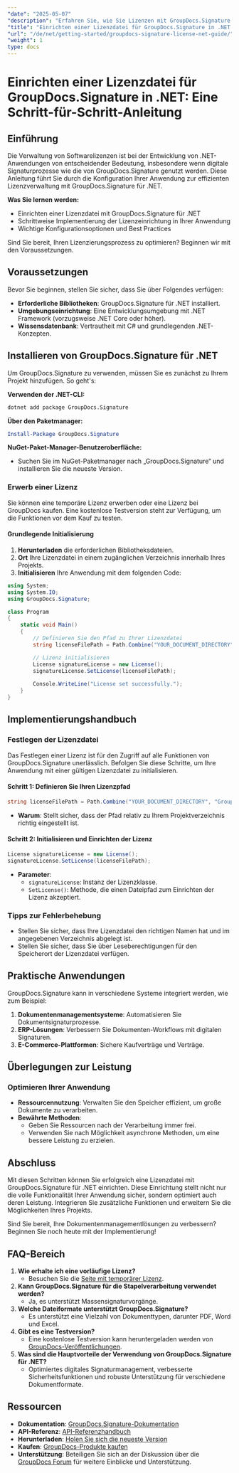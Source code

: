 ```yaml
---
"date": "2025-05-07"
"description": "Erfahren Sie, wie Sie Lizenzen mit GroupDocs.Signature für .NET einrichten und verwalten. Dieser umfassende Leitfaden deckt alles von der Installation bis zur Lizenzkonfiguration ab."
"title": "Einrichten einer Lizenzdatei für GroupDocs.Signature in .NET – Eine Schritt-für-Schritt-Anleitung"
"url": "/de/net/getting-started/groupdocs-signature-license-net-guide/"
"weight": 1
type: docs
---
```

# Einrichten einer Lizenzdatei für GroupDocs.Signature in .NET: Eine Schritt-für-Schritt-Anleitung

## Einführung
Die Verwaltung von Softwarelizenzen ist bei der Entwicklung von .NET-Anwendungen von entscheidender Bedeutung, insbesondere wenn digitale Signaturprozesse wie die von GroupDocs.Signature genutzt werden. Diese Anleitung führt Sie durch die Konfiguration Ihrer Anwendung zur effizienten Lizenzverwaltung mit GroupDocs.Signature für .NET.

**Was Sie lernen werden:**
- Einrichten einer Lizenzdatei mit GroupDocs.Signature für .NET
- Schrittweise Implementierung der Lizenzeinrichtung in Ihrer Anwendung
- Wichtige Konfigurationsoptionen und Best Practices

Sind Sie bereit, Ihren Lizenzierungsprozess zu optimieren? Beginnen wir mit den Voraussetzungen.

## Voraussetzungen
Bevor Sie beginnen, stellen Sie sicher, dass Sie über Folgendes verfügen:
- **Erforderliche Bibliotheken**: GroupDocs.Signature für .NET installiert.
- **Umgebungseinrichtung**: Eine Entwicklungsumgebung mit .NET Framework (vorzugsweise .NET Core oder höher).
- **Wissensdatenbank**: Vertrautheit mit C# und grundlegenden .NET-Konzepten.

## Installieren von GroupDocs.Signature für .NET
Um GroupDocs.Signature zu verwenden, müssen Sie es zunächst zu Ihrem Projekt hinzufügen. So geht's:

**Verwenden der .NET-CLI:**
```bash
dotnet add package GroupDocs.Signature
```

**Über den Paketmanager:**
```powershell
Install-Package GroupDocs.Signature
```

**NuGet-Paket-Manager-Benutzeroberfläche:**
- Suchen Sie im NuGet-Paketmanager nach „GroupDocs.Signature“ und installieren Sie die neueste Version.

### Erwerb einer Lizenz
Sie können eine temporäre Lizenz erwerben oder eine Lizenz bei GroupDocs kaufen. Eine kostenlose Testversion steht zur Verfügung, um die Funktionen vor dem Kauf zu testen.

#### Grundlegende Initialisierung
1. **Herunterladen** die erforderlichen Bibliotheksdateien.
2. **Ort** Ihre Lizenzdatei in einem zugänglichen Verzeichnis innerhalb Ihres Projekts.
3. **Initialisieren** Ihre Anwendung mit dem folgenden Code:

```csharp
using System;
using System.IO;
using GroupDocs.Signature;

class Program
{
    static void Main()
    {
        // Definieren Sie den Pfad zu Ihrer Lizenzdatei
        string licenseFilePath = Path.Combine("YOUR_DOCUMENT_DIRECTORY", "GroupDocs.license");

        // Lizenz initialisieren
        License signatureLicense = new License();
        signatureLicense.SetLicense(licenseFilePath);
        
        Console.WriteLine("License set successfully.");
    }
}
```

## Implementierungshandbuch
### Festlegen der Lizenzdatei
Das Festlegen einer Lizenz ist für den Zugriff auf alle Funktionen von GroupDocs.Signature unerlässlich. Befolgen Sie diese Schritte, um Ihre Anwendung mit einer gültigen Lizenzdatei zu initialisieren.

#### Schritt 1: Definieren Sie Ihren Lizenzpfad
```csharp
string licenseFilePath = Path.Combine("YOUR_DOCUMENT_DIRECTORY", "GroupDocs.license");
```
- **Warum**: Stellt sicher, dass der Pfad relativ zu Ihrem Projektverzeichnis richtig eingestellt ist.

#### Schritt 2: Initialisieren und Einrichten der Lizenz
```csharp
License signatureLicense = new License();
signatureLicense.SetLicense(licenseFilePath);
```
- **Parameter**:
  - `signatureLicense`: Instanz der Lizenzklasse.
  - `SetLicense()`: Methode, die einen Dateipfad zum Einrichten der Lizenz akzeptiert.

### Tipps zur Fehlerbehebung
- Stellen Sie sicher, dass Ihre Lizenzdatei den richtigen Namen hat und im angegebenen Verzeichnis abgelegt ist.
- Stellen Sie sicher, dass Sie über Leseberechtigungen für den Speicherort der Lizenzdatei verfügen.

## Praktische Anwendungen
GroupDocs.Signature kann in verschiedene Systeme integriert werden, wie zum Beispiel:
1. **Dokumentenmanagementsysteme**: Automatisieren Sie Dokumentsignaturprozesse.
2. **ERP-Lösungen**: Verbessern Sie Dokumenten-Workflows mit digitalen Signaturen.
3. **E-Commerce-Plattformen**: Sichere Kaufverträge und Verträge.

## Überlegungen zur Leistung
### Optimieren Ihrer Anwendung
- **Ressourcennutzung**: Verwalten Sie den Speicher effizient, um große Dokumente zu verarbeiten.
- **Bewährte Methoden**:
  - Geben Sie Ressourcen nach der Verarbeitung immer frei.
  - Verwenden Sie nach Möglichkeit asynchrone Methoden, um eine bessere Leistung zu erzielen.

## Abschluss
Mit diesen Schritten können Sie erfolgreich eine Lizenzdatei mit GroupDocs.Signature für .NET einrichten. Diese Einrichtung stellt nicht nur die volle Funktionalität Ihrer Anwendung sicher, sondern optimiert auch deren Leistung. Integrieren Sie zusätzliche Funktionen und erweitern Sie die Möglichkeiten Ihres Projekts.

Sind Sie bereit, Ihre Dokumentenmanagementlösungen zu verbessern? Beginnen Sie noch heute mit der Implementierung!

## FAQ-Bereich
1. **Wie erhalte ich eine vorläufige Lizenz?**
   - Besuchen Sie die [Seite mit temporärer Lizenz](https://purchase.groupdocs.com/temporary-license/).
2. **Kann GroupDocs.Signature für die Stapelverarbeitung verwendet werden?**
   - Ja, es unterstützt Massensignaturvorgänge.
3. **Welche Dateiformate unterstützt GroupDocs.Signature?**
   - Es unterstützt eine Vielzahl von Dokumenttypen, darunter PDF, Word und Excel.
4. **Gibt es eine Testversion?**
   - Eine kostenlose Testversion kann heruntergeladen werden von [GroupDocs-Veröffentlichungen](https://releases.groupdocs.com/signature/net/).
5. **Was sind die Hauptvorteile der Verwendung von GroupDocs.Signature für .NET?**
   - Optimiertes digitales Signaturmanagement, verbesserte Sicherheitsfunktionen und robuste Unterstützung für verschiedene Dokumentformate.

## Ressourcen
- **Dokumentation**: [GroupDocs.Signature-Dokumentation](https://docs.groupdocs.com/signature/net/)
- **API-Referenz**: [API-Referenzhandbuch](https://reference.groupdocs.com/signature/net/)
- **Herunterladen**: [Holen Sie sich die neueste Version](https://releases.groupdocs.com/signature/net/)
- **Kaufen**: [GroupDocs-Produkte kaufen](https://purchase.groupdocs.com/buy)
- **Unterstützung**: Beteiligen Sie sich an der Diskussion über die [GroupDocs Forum](https://forum.groupdocs.com/c/signature/) für weitere Einblicke und Unterstützung.